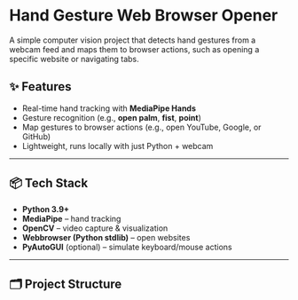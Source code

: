 # Hand Gesture Web Browser Opener

A simple computer vision project that detects hand gestures from a webcam feed and maps them to browser actions, such as opening a specific website or navigating tabs.

## ✨ Features
- Real-time hand tracking with **MediaPipe Hands**  
- Gesture recognition (e.g., **open palm**, **fist**, **point**)  
- Map gestures to browser actions (e.g., open YouTube, Google, or GitHub)  
- Lightweight, runs locally with just Python + webcam  

---

## 📦 Tech Stack
- **Python 3.9+**  
- **MediaPipe** – hand tracking  
- **OpenCV** – video capture & visualization  
- **Webbrowser (Python stdlib)** – open websites  
- **PyAutoGUI** (optional) – simulate keyboard/mouse actions  

---

## 🗂️ Project Structure
